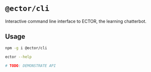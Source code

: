 # `@ector/cli`

Interactive command line interface to ECTOR, the learning chatterbot.

## Usage

```bash
npm -g i @ector/cli

ector --help

# TODO: DEMONSTRATE API
```
